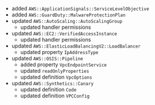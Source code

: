 - added `AWS::ApplicationSignals::ServiceLevelObjective`
- added `AWS::GuardDuty::MalwareProtectionPlan`
- updated `AWS::AutoScaling::AutoScalingGroup`
  - updated handler permissions
- updated `AWS::EC2::VerifiedAccessInstance`
  - updated handler permissions
- updated `AWS::ElasticLoadBalancingV2::LoadBalancer`
  - updated property `IpAddressType`
- updated `AWS::OSIS::Pipeline`
  - added property `VpcEndpointService`
  - updated `readOnlyProperties`
  - updated definition `VpcOptions`
- updated `AWS::Synthetics::Canary`
  - updated definition `Code`
  - updated definition `VPCConfig`
